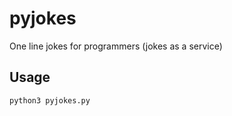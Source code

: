 # pyjokes

One line jokes for programmers (jokes as a service)

## Usage

```bash
python3 pyjokes.py
```
